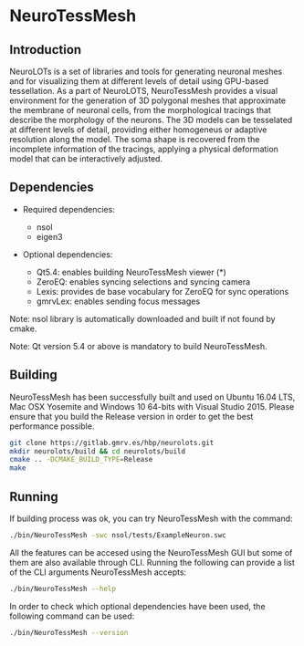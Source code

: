 NeuroTessMesh 
=====================================================

## Introduction
NeuroLOTs is a set of libraries and tools for generating neuronal meshes and for 
visualizing them at different levels of detail using GPU-based tessellation.
As a part of NeuroLOTS, NeuroTessMesh provides a visual environment for the 
generation of 3D polygonal meshes that approximate the membrane of neuronal 
cells, from the morphological tracings that describe the morphology of the 
neurons. The 3D models can be tesselated at different levels of detail, 
providing either homogeneus or adaptive resolution along the model. The soma 
shape is recovered from the incomplete information of the tracings, applying a 
physical deformation model that can be interactively adjusted.

## Dependencies

* Required dependencies:
    * nsol
    * eigen3

* Optional dependencies:
    * Qt5.4: enables building NeuroTessMesh viewer (*)
    * ZeroEQ: enables syncing selections and syncing camera
    * Lexis: provides de base vocabulary for ZeroEQ for sync operations
    * gmrvLex: enables sending focus messages

Note: nsol library is automatically downloaded and built if not found by cmake.  

Note: Qt version 5.4 or above is mandatory to build NeuroTessMesh.

## Building

NeuroTessMesh has been successfully built and used on Ubuntu 16.04 LTS, Mac OSX Yosemite
and Windows 10 64-bits with Visual Studio 2015. Please ensure that you build the
Release version in order to get the best performance possible.

```bash
git clone https://gitlab.gmrv.es/hbp/neurolots.git
mkdir neurolots/build && cd neurolots/build
cmake .. -DCMAKE_BUILD_TYPE=Release
make
```

## Running

If building process was ok, you can try NeuroTessMesh with the command:

```bash 
./bin/NeuroTessMesh -swc nsol/tests/ExampleNeuron.swc
```

All the features can be accesed using the NeuroTessMesh GUI but some of them
are also available through CLI. Running the following can provide a list of
the CLI arguments NeuroTessMesh accepts:

```bash 
./bin/NeuroTessMesh --help
```

In order to check which optional dependencies have been used, the following 
command can be used:

```bash 
./bin/NeuroTessMesh --version
```
